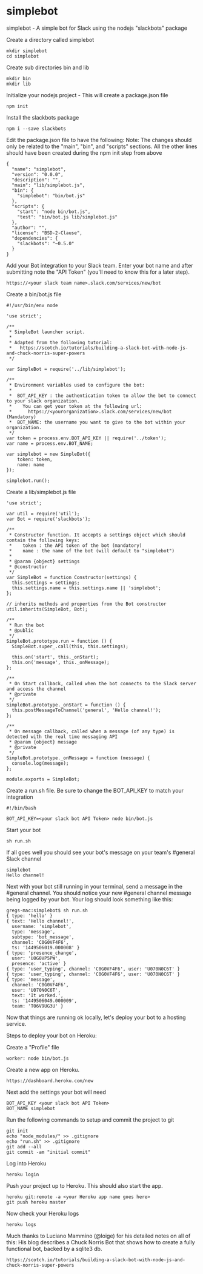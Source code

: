 # simplebot
simplebot - A simple bot for Slack using the nodejs "slackbots" package

Create a directory called simplebot
```
mkdir simplebot
cd simplebot
```

Create sub directories bin and lib
```
mkdir bin
mkdir lib
```

Initialize your nodejs project - This will create a package.json file
```
npm init
```

Install the slackbots package
```
npm i --save slackbots
```

Edit the package.json file to have the following:
  Note: The changes should only be related to the "main", "bin", and "scripts" sections.
  All the other lines should have been created during the npm init step from above
```
{
  "name": "simplebot",
  "version": "0.0.0",
  "description": "",
  "main": "lib/simplebot.js",
  "bin": {
    "simplebot": "bin/bot.js"
  },
  "scripts": {
    "start": "node bin/bot.js",
    "test": "bin/bot.js lib/simplebot.js"
  },
  "author": "",
  "license": "BSD-2-Clause",
  "dependencies": {
    "slackbots": "~0.5.0"
  }
}
```

Add your Bot integration to your Slack team.
Enter your bot name and after submitting note the "API Token" (you'll need to know this for a later step).
```
https://<your slack team name>.slack.com/services/new/bot
```

Create a bin/bot.js file
```
#!/usr/bin/env node

'use strict';

/**
 * SimpleBot launcher script.
 *
 * Adapted from the following tutorial:
 *   https://scotch.io/tutorials/building-a-slack-bot-with-node-js-and-chuck-norris-super-powers
 */

var SimpleBot = require('../lib/simplebot');

/**
 * Environment variables used to configure the bot:
 *
 *  BOT_API_KEY : the authentication token to allow the bot to connect to your slack organization.
 *    You can get your token at the following url:
 *      https://<yourorganization>.slack.com/services/new/bot (Mandatory)
 *  BOT_NAME: the username you want to give to the bot within your organization.
 */
var token = process.env.BOT_API_KEY || require('../token');
var name = process.env.BOT_NAME;

var simplebot = new SimpleBot({
    token: token,
    name: name
});

simplebot.run();
```

Create a lib/simplebot.js file
```
'use strict';

var util = require('util');
var Bot = require('slackbots');

/**
 * Constructor function. It accepts a settings object which should contain the following keys:
 *    token : the API token of the bot (mandatory)
 *    name : the name of the bot (will default to "simplebot")
 *
 * @param {object} settings
 * @constructor
 */
var SimpleBot = function Constructor(settings) {
  this.settings = settings;
  this.settings.name = this.settings.name || 'simplebot';
};

// inherits methods and properties from the Bot constructor
util.inherits(SimpleBot, Bot);

/**
 * Run the bot
 * @public
 */
SimpleBot.prototype.run = function () {
  SimpleBot.super_.call(this, this.settings);

  this.on('start', this._onStart);
  this.on('message', this._onMessage);
};

/**
 * On Start callback, called when the bot connects to the Slack server and access the channel
 * @private
 */
SimpleBot.prototype._onStart = function () {
  this.postMessageToChannel('general', 'Hello channel!');
};

/**
 * On message callback, called when a message (of any type) is detected with the real time messaging API
 * @param {object} message
 * @private
 */
SimpleBot.prototype._onMessage = function (message) {
  console.log(message);
};

module.exports = SimpleBot;
```

Create a run.sh file. Be sure to change the BOT_API_KEY to match your integration
```
#!/bin/bash

BOT_API_KEY=<your slack bot API Token> node bin/bot.js
```

Start your bot
```
sh run.sh
```

If all goes well you should see your bot's message on your team's #general Slack channel
```
simplebot
Hello channel!
```

Next with your bot still running in your terminal, send a message in the #general channel.
You should notice your new #general channel message being logged by your bot.
Your log should look something like this:
```
gregs-mac:simplebot$ sh run.sh
{ type: 'hello' }
{ text: 'Hello channel!',
  username: 'simplebot',
  type: 'message',
  subtype: 'bot_message',
  channel: 'C0G0VF4F6',
  ts: '1449506019.000008' }
{ type: 'presence_change',
  user: 'U0G0VP5PW',
  presence: 'active' }
{ type: 'user_typing', channel: 'C0G0VF4F6', user: 'U070N0C6T' }
{ type: 'user_typing', channel: 'C0G0VF4F6', user: 'U070N0C6T' }
{ type: 'message',
  channel: 'C0G0VF4F6',
  user: 'U070N0C6T',
  text: 'It worked.',
  ts: '1449506049.000009',
  team: 'T06V9UG3U' }
```

Now that things are running ok locally, let's deploy your bot to a hosting service.

Steps to deploy your bot on Heroku:

Create a "Profile" file
```
worker: node bin/bot.js
```

Create a new app on Heroku.
```
https://dashboard.heroku.com/new
```

Next add the settings your bot will need
```
BOT_API_KEY <your slack bot API Token>
BOT_NAME simplebot
```

Run the following commands to setup and commit the project to git
```
git init
echo "node_modules/" >> .gitignore
echo "run.sh" >> .gitignore
git add --all
git commit -am "initial commit"
```

Log into Heroku
```
heroku login
```

Push your project up to Heroku. This should also start the app.
```
heroku git:remote -a <your Heroku app name goes here>
git push heroku master
```

Now check your Heroku logs
```
heroku logs
```

Much thanks to Luciano Mammino (@loige) for his detailed notes on all of this:
His blog describes a Chuck Norris Bot that shows how to create a fully functional bot, backed by a sqlite3 db.
```
https://scotch.io/tutorials/building-a-slack-bot-with-node-js-and-chuck-norris-super-powers
```
